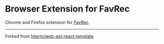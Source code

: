 # Browser Extension for FavRec

Chrome and Firefox extension for [FavRec](https://github.com/smallkirby/favrec).

---

Forked from [hiterm/web-ext-react-template](https://github.com/hiterm/web-ext-react-template)

